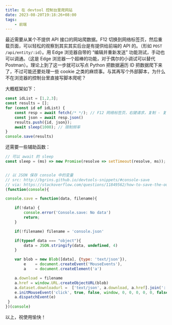 ```yaml
---
title: 在 devtool 控制台里爬网站
date: 2023-08-20T19:18:26+08:00
tags:
    - 前端
---
```


最近需要从某个不提供 API 接口的网站爬数据。F12 切换到网络标签页，然后重载页面，可以轻松的观察到其实其实后台是有提供给前端的 API 的。（形如 `POST /api/entity/:id`）。用 Edge 浏览器自带的 “编辑并重新发送” 功能测试，手动也可以调通。（这是 Edge 浏览器一个超棒的功能，对于偶尔的小调试可以替代 Postman）。理论上到了这一步就可以写点 Python 把数据遍历 ID 把数据爬下来了，不过可能还要处理一些 cookie 之类的麻烦事。与其再写个外部脚本，为什么不在浏览器的控制台里直接写脚本爬呢？

大概框架如下：
```js
const idList = [1,2,3]; 
const results = [];
for (const id of idList) {
    const resp = await fetch(/* */); // F12 网络标签页，右键请求，复制 - 复制为 fetch
    const json = await resp.json()
    results.push({id, json});
    await sleep(1000); // 限制频率
}
console.save(results)
```

还需要一些辅助函数：
```js
// 可以 await 的 sleep
const sleep = (ms) => new Promise(resolve => setTimeout(resolve, ms));


// 以 JSON 保存 console 中的变量
// src: http://bgrins.github.io/devtools-snippets/#console-save
// via: https://stackoverflow.com/questions/11849562/how-to-save-the-output-of-a-console-logobject-to-a-file
(function(console){

console.save = function(data, filename){

    if(!data) {
        console.error('Console.save: No data')
        return;
    }

    if(!filename) filename = 'console.json'

    if(typeof data === "object"){
        data = JSON.stringify(data, undefined, 4)
    }

    var blob = new Blob([data], {type: 'text/json'}),
        e    = document.createEvent('MouseEvents'),
        a    = document.createElement('a')

    a.download = filename
    a.href = window.URL.createObjectURL(blob)
    a.dataset.downloadurl =  ['text/json', a.download, a.href].join(':')
    e.initMouseEvent('click', true, false, window, 0, 0, 0, 0, 0, false, false, false, false, 0, null)
    a.dispatchEvent(e)
 }
})(console)
```

以上，祝使用愉快！